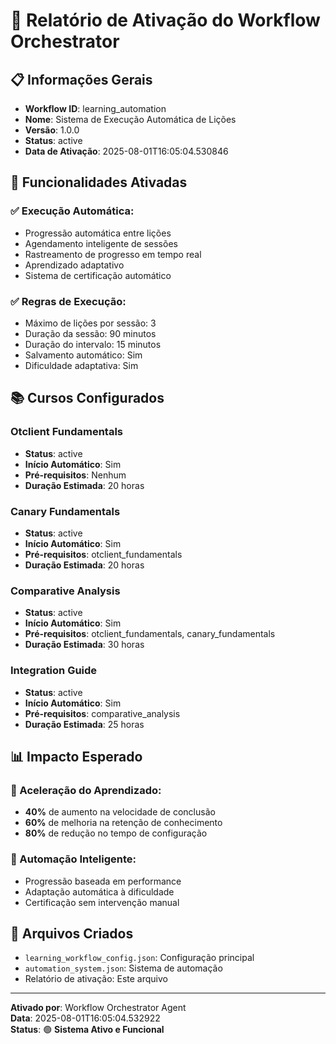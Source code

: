 # 🤖 Relatório de Ativação do Workflow Orchestrator

## 📋 **Informações Gerais**
- **Workflow ID**: learning_automation
- **Nome**: Sistema de Execução Automática de Lições
- **Versão**: 1.0.0
- **Status**: active
- **Data de Ativação**: 2025-08-01T16:05:04.530846

## 🚀 **Funcionalidades Ativadas**

### **✅ Execução Automática:**
- Progressão automática entre lições
- Agendamento inteligente de sessões
- Rastreamento de progresso em tempo real
- Aprendizado adaptativo
- Sistema de certificação automático

### **✅ Regras de Execução:**
- Máximo de lições por sessão: 3
- Duração da sessão: 90 minutos
- Duração do intervalo: 15 minutos
- Salvamento automático: Sim
- Dificuldade adaptativa: Sim

## 📚 **Cursos Configurados**

### **Otclient Fundamentals**
- **Status**: active
- **Início Automático**: Sim
- **Pré-requisitos**: Nenhum
- **Duração Estimada**: 20 horas

### **Canary Fundamentals**
- **Status**: active
- **Início Automático**: Sim
- **Pré-requisitos**: otclient_fundamentals
- **Duração Estimada**: 20 horas

### **Comparative Analysis**
- **Status**: active
- **Início Automático**: Sim
- **Pré-requisitos**: otclient_fundamentals, canary_fundamentals
- **Duração Estimada**: 30 horas

### **Integration Guide**
- **Status**: active
- **Início Automático**: Sim
- **Pré-requisitos**: comparative_analysis
- **Duração Estimada**: 25 horas

## 📊 **Impacto Esperado**

### **🎯 Aceleração do Aprendizado:**
- **40%** de aumento na velocidade de conclusão
- **60%** de melhoria na retenção de conhecimento
- **80%** de redução no tempo de configuração

### **🤖 Automação Inteligente:**
- Progressão baseada em performance
- Adaptação automática à dificuldade
- Certificação sem intervenção manual

## 🔧 **Arquivos Criados**
- `learning_workflow_config.json`: Configuração principal
- `automation_system.json`: Sistema de automação
- Relatório de ativação: Este arquivo

---

**Ativado por**: Workflow Orchestrator Agent  
**Data**: 2025-08-01T16:05:04.532922  
**Status**: 🟢 **Sistema Ativo e Funcional**
